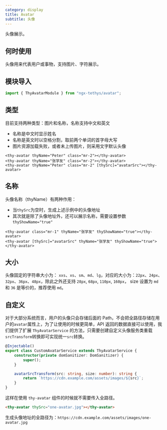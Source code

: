 ```yaml
---
category: display
title: Avatar
subtitle: 头像
---
```


<div class="dg-alert dg-alert-info">头像展示。</div>

## 何时使用

头像用来代表用户或事物，支持图片、字符展示。

## 模块导入
```ts
import { ThyAvatarModule } from "ngx-tethys/avatar";
```
## 类型

目前支持两种类型：图片和名称，名称支持中文和英文
- 名称是中文时显示姓名
- 名称是英文时以空格分割，取前两个单词的首字母大写
- 图片资源加载失败，或者未上传图片，则采用文字默认头像

```
<thy-avatar thyName="Peter" class="mr-2"></thy-avatar>
<thy-avatar thyName="张学友" class="mr-2"></thy-avatar>
<thy-avatar thyName="Peter" class="mr-2" [thySrc]="avatarSrc"></thy-avatar>

```

<example name="thy-avatar-basic-example" />

## 名称
头像名称（thyName）有两种作用：
- 当`thySrc`为空时，生成上述示例中的头像地址
- 其次就是除了头像地址外，还可以展示名称，需要设置参数`thyShowName="true"`

```
<thy-avatar class="mr-1" thyName="张学友" thyShowName="true"></thy-avatar>
<thy-avatar [thySrc]="avatarSrc" thyName="张学友" thyShowName="true"></thy-avatar>

```
<example name="thy-avatar-name-example" inline />

## 大小
头像固定的字符串大小为： `xxs`、`xs`、`sm`、`md`、`lg`，对应的大小为：`22px`、`24px`、`32px`、`36px`、`48px`，除此之外还支持 `28px`, `68px`, `110px`, `160px`， size 设置为 `md` 和 `36` 是等价的，推荐使用 `md`。

<example name="thy-avatar-size-example" />

## 自定义
对于大部分系统而言，用户的头像只会存储后面的 Path，不会把全路径存储在用户的`avatar`属性上，为了让使用的时候更简单，API 返回的数据直接可以使用，我们提供了扩展 `ThyAvatarService` 的方法，只需要创建自定义头像服务类重载`srcTransform`转换即可实现统一`src`转换。

```ts
@Injectable()
export class CustomAvatarService extends ThyAvatarService {
    constructor(private domSanitizer: DomSanitizer) {
        super();
    }

    avatarSrcTransform(src: string, size: number): string {
        return `https://cdn.example.com/assets/images/${src}`;
    }
}
```

这样在使用 `thy-avatar` 组件的时候就不需要传入全路径。

```html
<thy-avatar thySrc="one-avatar.jpg"></thy-avatar>
```
生成头像地址的全路径为：`https://cdn.example.com/assets/images/one-avatar.jpg`
